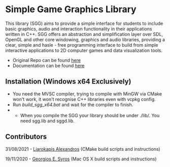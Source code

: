 # Simple Game Graphics Library

This library (SGG) aims to provide a simple interface for students to include basic graphics, audio and interaction functionality in their applications written in C++. SGG offers an abstraction and simplification layer over SDL, OpenGL and other core windowing, graphics and audio libraries, providing a clear, simple and hasle - free programming interface to build from simple interactive applications to 2D computer games and data visualization tools.
- Original Repo can be found [here](https://github.com/cgaueb/sgg)
- Documentation can be found [here](https://cgaueb.github.io/sgg/index.html "SGG's Documentation")

## Installation (Windows x64 Exclusively)

- You need the MVSC compiler, trying to compile with MinGW via CMake won't work, it won't recognise C++ libraries even with vcpkg config.
- Run _build_sgg_x64.bat_ and wait for the compiler to finish.
-  - When you compile the SGG your library should be under ./lib/. You need sgg.lib and  sggd.lib.

## Contributors
 31/08/2021 - [Liarokapis Alexandros](https://github.com/liarokapisv "Liarokapis Alexandros") (CMake build scripts and instructions)
 
 19/11/2020 - [Georgios E. Syros](https://github.com/gsiros "Georgios E. Syros") (Mac OS X build scripts and instructions)
 
